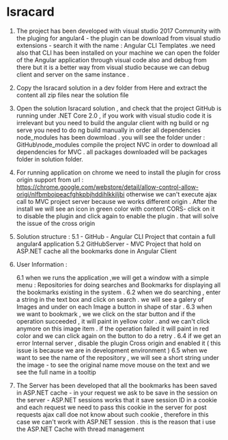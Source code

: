# Isracard

1. The project has been developed with visual studio 2017 Community with the pluging for angular4 - the plugin can be download from visual studio extensions  - search it with the name : Angular CLI Templates .we need also that CLI has been installed on your machine 
we can open the folder of the Angular application through visual code also and debug from there but it is a better way from visual studio because we can debug client and server on the same instance .

2. Copy the Isracard solution in a dev folder from Here and extract the content all zip files near the solution file
3. Open the solution Isracard solution , and check that the project GitHub is running under .NET Core 2.0 , if you work with visual studio code it is irrelevant but you need to build the angular client with ng build or ng serve 
you need to do ng build manually in order all dependencies node_modules has been dowmload . you will see the folder under : 
GitHub\node_modules
compile the project NVC in order to download all dependencies for MVC .  all packages downloaded will be packages folder in solution folder.

4. For running application on chrome we need to install the plugin for cross origin support from url : 
   https://chrome.google.com/webstore/detail/allow-control-allow-origi/nlfbmbojpeacfghkpbjhddihlkkiljbi
   otherwise we can't  execute  ajax call to MVC project server because we works different origin . 
   After the install we will see an icon in green color with content CORS- click on it to disable the plugin and click again to enable the plugin . that will solve the issue of the cross origin 

5. Solution structure : 
  5.1 -  GitHub - Angular CLI Project that contain a full angular4 application 
  5.2    GitHubServer -  MVC Project that hold on ASP.NET cache all the bookmarks done in Angular Client 
 
 6. User Information : 
 
    6.1 when we runs the application ,we will get a window with  a simple menu :  Repositories for doing searches and Bookmarks for displaying all the bookmarks existing in the system . 
    6.2 when we do searching , enter a string in the text box and click on search . we will see a galery of Images and under on each Image a button in shape of star .
    6.3 when we want to bookmark , we we click on the star button and if the operation succeeded , it will paint in yellow color . and we can't  click anymore on this image item . if the operation failed it will paint in red color and we can click again on the button to do a retry . 
    6.4 if we get an error Internal server , disable the plugin Cross origin and enabled it ( this issue is because we are in development environment ) 
    6.5 when we want to see the name of the repository , we will see a short string under the image - to see the original name move mouse on the text and we see the full name in a tooltip
    
  7. The Server has been developed that all the bookmarks has been saved in ASP.NET cache - in your request we ask to be save in the session on the server - ASP.NET sessions works that it save session ID in a cookie and each request we need to pass this cookie in the server for post requests 
  ajax call doe not know about such cookie , therefore in this case we can't work with ASP.NET session . this is the reason that i use the ASP.NET Cache with thread management 
  
  
